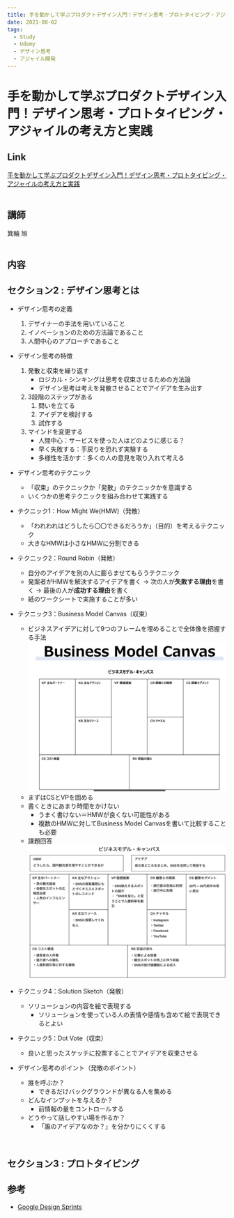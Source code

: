 ```yaml
---
title: 手を動かして学ぶプロダクトデザイン入門！デザイン思考・プロトタイピング・アジャイルの考え方と実践
date: 2021-08-02
tags:
  - Study
  - Udemy
  - デザイン思考
  - アジャイル開発
---
```

# 手を動かして学ぶプロダクトデザイン入門！デザイン思考・プロトタイピング・アジャイルの考え方と実践
## Link
[手を動かして学ぶプロダクトデザイン入門！デザイン思考・プロトタイピング・アジャイルの考え方と実践](https://nssol.udemy.com/course/vzhdbzks/learn/lecture/16810986)  
<br>

## 講師
箕輪 旭  
<br>

## 内容
## セクション2 : デザイン思考とは
- デザイン思考の定義  
  1. デザイナーの手法を用いていること  
  2. イノベーションのための方法論であること  
  3. 人間中心のアプローチであること  

- デザイン思考の特徴  
  1. 発散と収束を繰り返す  
     - ロジカル・シンキングは思考を収束させるための方法論  
     - デザイン思考は考えを発散させることでアイデアを生み出す  
  2. 3段階のステップがある  
     1. 問いを立てる  
     2. アイデアを検討する  
     3. 試作する  
  3. マインドを変更する  
     - 人間中心：サービスを使った人はどのように感じる？  
     - 早く失敗する：手戻りを恐れず実験する  
     - 多様性を活かす：多くの人の意見を取り入れて考える  

- デザイン思考のテクニック  
  - 「収束」のテクニックか「発散」のテクニックかを意識する  
  - いくつかの思考テクニックを組み合わせて実践する  

- テクニック1：How Might We(HMW)（発散）  
  - 「われわれはどうしたら〇〇できるだろうか」（目的）を考えるテクニック  
  - 大きなHMWは小さなHMWに分割できる  

- テクニック2：Round Robin（発散）  
  - 自分のアイデアを別の人に膨らませてもらうテクニック  
  - 発案者がHMWを解決するアイデアを書く → 次の人が**失敗する理由**を書く → 最後の人が**成功する理由**を書く  
  - 紙のワークシートで実施することが多い  

- テクニック3：Business Model Canvas（収束）  
  - ビジネスアイデアに対して9つのフレームを埋めることで全体像を把握する手法  
  ![](./images/GetStartedWithHands-onProductDesign_20210802_1.png)  
  - まずはCSとVPを固める  
  - 書くときにあまり時間をかけない  
    - うまく書けない＝HMWが良くない可能性がある  
    - 複数のHMWに対してBusiness Model Canvasを書いて比較することも必要  
  - 課題回答  
  ![](./images/GetStartedWithHands-onProductDesign_20210802_2.png)  
  
- テクニック4：Solution Sketch（発散）  
  - ソリューションの内容を絵で表現する  
    - ソリューションを使っている人の表情や感情も含めて絵で表現できるとよい  

- テクニック5：Dot Vote（収束）  
  - 良いと思ったスケッチに投票することでアイデアを収束させる  

- デザイン思考のポイント（発散のポイント）  
  - 誰を呼ぶか？  
    - できるだけバックグラウンドが異なる人を集める  
  - どんなインプットを与えるか？  
    - 前情報の量をコントロールする  
  - どうやって話しやすい場を作るか？  
    - 「誰のアイデアなのか？」を分かりにくくする  
<br>

## セクション3 : プロトタイピング





## 参考
- [Google Design Sprints](https://designsprintkit.withgoogle.com/)  